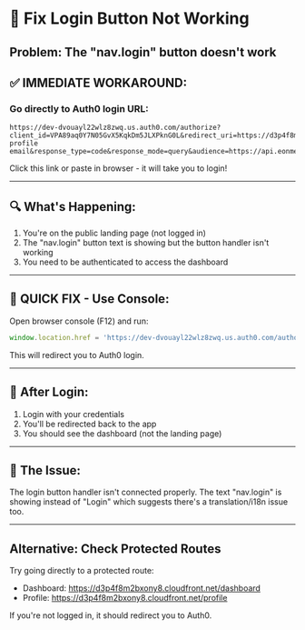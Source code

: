# 🔧 Fix Login Button Not Working

## Problem: The "nav.login" button doesn't work

## ✅ IMMEDIATE WORKAROUND:

### Go directly to Auth0 login URL:
```
https://dev-dvouayl22wlz8zwq.us.auth0.com/authorize?client_id=VPA89aq0Y7N05GvX5KqkDm5JLXPknG0L&redirect_uri=https://d3p4f8m2bxony8.cloudfront.net/callback&scope=openid profile email&response_type=code&response_mode=query&audience=https://api.eonmeds.com
```

Click this link or paste in browser - it will take you to login!

---

## 🔍 What's Happening:

1. You're on the public landing page (not logged in)
2. The "nav.login" button text is showing but the button handler isn't working
3. You need to be authenticated to access the dashboard

---

## 🚀 QUICK FIX - Use Console:

Open browser console (F12) and run:
```javascript
window.location.href = 'https://dev-dvouayl22wlz8zwq.us.auth0.com/authorize?client_id=VPA89aq0Y7N05GvX5KqkDm5JLXPknG0L&redirect_uri=https://d3p4f8m2bxony8.cloudfront.net/callback&scope=openid profile email&response_type=code&response_mode=query&audience=https://api.eonmeds.com'
```

This will redirect you to Auth0 login.

---

## 📝 After Login:

1. Login with your credentials
2. You'll be redirected back to the app
3. You should see the dashboard (not the landing page)

---

## 🔧 The Issue:

The login button handler isn't connected properly. The text "nav.login" is showing instead of "Login" which suggests there's a translation/i18n issue too.

---

## Alternative: Check Protected Routes

Try going directly to a protected route:
- Dashboard: https://d3p4f8m2bxony8.cloudfront.net/dashboard
- Profile: https://d3p4f8m2bxony8.cloudfront.net/profile

If you're not logged in, it should redirect you to Auth0.
